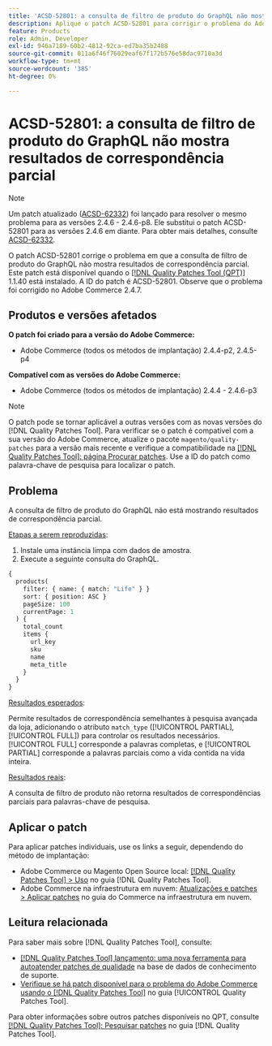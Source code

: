 ```yaml
---
title: 'ACSD-52801: a consulta de filtro de produto do GraphQL não mostra resultados de correspondência parcial'
description: Aplique o patch ACSD-52801 para corrigir o problema do Adobe Commerce em que a consulta de filtro de produto do GraphQL não mostra resultados de correspondência parcial.
feature: Products
role: Admin, Developer
exl-id: 946a7189-60b2-4812-92ca-ed7ba35b2488
source-git-commit: 011a6f46f76029eaf67f172b576e58dac9710a3d
workflow-type: tm+mt
source-wordcount: '385'
ht-degree: 0%

---
```


# ACSD-52801: a consulta de filtro de produto do GraphQL não mostra resultados de correspondência parcial

>[!NOTE]
>
>Um patch atualizado ([ACSD-62332](/help/tools/quality-patches-tool/patches-available-in-qpt/v1-1-55/acsd-62332-product-listing-graphql-query-limit-plus-live-search-current-page.md)) foi lançado para resolver o mesmo problema para as versões 2.4.6 - 2.4.6-p8. Ele substitui o patch ACSD-52801 para as versões 2.4.6 em diante. Para obter mais detalhes, consulte [ACSD-62332](/help/tools/quality-patches-tool/patches-available-in-qpt/v1-1-55/acsd-62332-product-listing-graphql-query-limit-plus-live-search-current-page.md).

O patch ACSD-52801 corrige o problema em que a consulta de filtro de produto do GraphQL não mostra resultados de correspondência parcial. Este patch está disponível quando o [[!DNL Quality Patches Tool (QPT)]](https://experienceleague.adobe.com/pt-br/docs/commerce-operations/tools/quality-patches-tool/quality-patches-tool-to-self-serve-quality-patches) 1.1.40 está instalado. A ID do patch é ACSD-52801. Observe que o problema foi corrigido no Adobe Commerce 2.4.7.

## Produtos e versões afetados

**O patch foi criado para a versão do Adobe Commerce:**

* Adobe Commerce (todos os métodos de implantação) 2.4.4-p2, 2.4.5-p4

**Compatível com as versões do Adobe Commerce:**

* Adobe Commerce (todos os métodos de implantação) 2.4.4 - 2.4.6-p3

>[!NOTE]
>
>O patch pode se tornar aplicável a outras versões com as novas versões do [!DNL Quality Patches Tool]. Para verificar se o patch é compatível com a sua versão do Adobe Commerce, atualize o pacote `magento/quality-patches` para a versão mais recente e verifique a compatibilidade na [[!DNL Quality Patches Tool]: página Procurar patches](https://experienceleague.adobe.com/tools/commerce-quality-patches/index.html?lang=pt-BR). Use a ID do patch como palavra-chave de pesquisa para localizar o patch.

## Problema

A consulta de filtro de produto do GraphQL não está mostrando resultados de correspondência parcial.

<u>Etapas a serem reproduzidas</u>:

1. Instale uma instância limpa com dados de amostra.
1. Execute a seguinte consulta do GraphQL.

```GraphQL
{
  products(
    filter: { name: { match: "Life" } }
    sort: { position: ASC }
    pageSize: 100
    currentPage: 1
  ) {
    total_count
    items {
      url_key
      sku
      name
      meta_title
    }
  }
}
```

<u>Resultados esperados</u>:

Permite resultados de correspondência semelhantes à pesquisa avançada da loja, adicionando o atributo `match_type` ([!UICONTROL PARTIAL], [!UICONTROL FULL]) para controlar os resultados necessários. [!UICONTROL FULL] corresponde a palavras completas, e [!UICONTROL PARTIAL] corresponde a palavras parciais como a vida contida na vida inteira.

<u>Resultados reais</u>:

A consulta de filtro de produto não retorna resultados de correspondências parciais para palavras-chave de pesquisa.

## Aplicar o patch

Para aplicar patches individuais, use os links a seguir, dependendo do método de implantação:

* Adobe Commerce ou Magento Open Source local: [[!DNL Quality Patches Tool] > Uso](/help/tools/quality-patches-tool/usage.md) no guia [!DNL Quality Patches Tool].
* Adobe Commerce na infraestrutura em nuvem: [Atualizações e patches > Aplicar patches](https://experienceleague.adobe.com/docs/commerce-cloud-service/user-guide/develop/upgrade/apply-patches.html?lang=pt-BR) no guia do Commerce na infraestrutura em nuvem.

## Leitura relacionada

Para saber mais sobre [!DNL Quality Patches Tool], consulte:

* [[!DNL Quality Patches Tool] lançamento: uma nova ferramenta para autoatender patches de qualidade](https://experienceleague.adobe.com/pt-br/docs/commerce-operations/tools/quality-patches-tool/quality-patches-tool-to-self-serve-quality-patches) na base de dados de conhecimento de suporte.
* [Verifique se há patch disponível para o problema do Adobe Commerce usando o  [!DNL Quality Patches Tool]](/help/tools/quality-patches-tool/patches-available-in-qpt/check-patch-for-magento-issue-with-magento-quality-patches.md) no guia [!UICONTROL Quality Patches Tool].


Para obter informações sobre outros patches disponíveis no QPT, consulte [[!DNL Quality Patches Tool]: Pesquisar patches](https://experienceleague.adobe.com/tools/commerce-quality-patches/index.html?lang=pt-BR) no guia [!DNL Quality Patches Tool].
